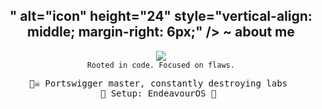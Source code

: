 <h2 align="center">" 
       alt="icon" height="24" style="vertical-align: middle; margin-right: 6px;" />
  ~ about me
</h2>

<div align="center">
  <img src="https://i.imgur.com/Rk4rEni.gif"></img>
  <br />
  <code>Rooted in code. Focused on flaws.</code>
</div>
<p></p>

<div align="center">

<pre>
🏴‍☠️ Portswigger master, constantly destroying labs 
💽 Setup: EndeavourOS 🐧 
</pre>


</div>

